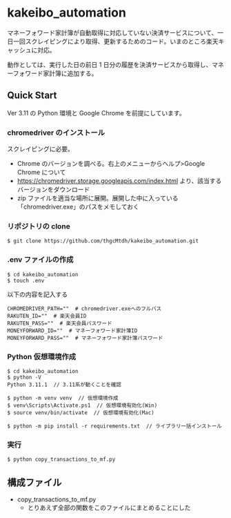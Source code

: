 # kakeibo_automation

マネーフォワード家計簿が自動取得に対応していない決済サービスについて、一日一回スクレイピングにより取得、更新するためのコード。いまのところ楽天キャッシュに対応。

動作としては、実行した日の前日 1 日分の履歴を決済サービスから取得し、マネーフォワード家計簿に追加する。

## Quick Start

Ver 3.11 の Python 環境と Google Chrome を前提にしています。

### chromedriver のインストール

スクレイピングに必要。

- Chrome のバージョンを調べる。右上のメニューからヘルプ>Google Chrome について
- https://chromedriver.storage.googleapis.com/index.html より、該当するバージョンをダウンロード
- zip ファイルを適当な場所に展開。展開した中に入っている「chromedriver.exe」のパスをメモしておく

### リポジトリの clone

```
$ git clone https://github.com/thgcMtdh/kakeibo_automation.git
```

### .env ファイルの作成

```
$ cd kakeibo_automation
$ touch .env
```

以下の内容を記入する

```env
CHROMEDRIVER_PATH=""  # chromedriver.exeへのフルパス
RAKUTEN_ID=""  # 楽天会員ID
RAKUTEN_PASS=""  # 楽天会員パスワード
MONEYFORWARD_ID=""  # マネーフォワード家計簿ID
MONEYFORWARD_PASS=""  # マネーフォワード家計簿パスワード
```

### Python 仮想環境作成

```
$ cd kakeibo_automation
$ python -V
Python 3.11.1  // 3.11系が動くことを確認

$ python -m venv venv  // 仮想環境作成
$ venv\Scripts\Activate.ps1  // 仮想環境有効化(Win)
$ source venv/bin/activate  // 仮想環境有効化(Mac)

$ python -m pip install -r requirements.txt  // ライブラリ一括インストール
```

### 実行

```
$ python copy_transactions_to_mf.py
```

## 構成ファイル

- copy_transactions_to_mf.py
  - とりあえず全部の関数をこのファイルにまとめることにした
